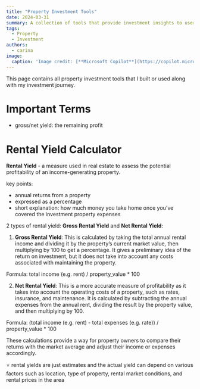 ```yaml
---
title: "Property Investment Tools"
date: 2024-03-31
summary: A collection of tools that provide investment insights to users
tags: 
  - Property
  - Investment
authors:
  - carina
image:
  caption: 'Image credit: [**Microsoft Copilot**](https://copilot.microsoft.com/)'
---
```


This page contains all property investment tools that I built or used along with my investment journey.

# Important Terms
- gross/net yield: the remaining profit 

# Rental Yield Calculator
**Rental Yield** - a measure used in real estate to assess the potential profitability of an income-generating property.

key points:
- annual returns from a property
- expressed as a percentage
- short explanation: how much money you take home once you’ve covered the investment property expenses

2 types of rental yield: **Gross Rental Yield** and **Net Rental Yield**:

1. **Gross Rental Yield**: This is calculated by taking the total annual rental income and dividing it by the property’s current market value, then multiplying by 100 to get a percentage. It gives a preliminary idea of the return on investment, but it does not take into account any costs associated with maintaining the property.

Formula: total income (e.g. rent) / property_value * 100

2. **Net Rental Yield**: This is a more accurate measure of profitability as it takes into account the operating costs of a property, such as rates, insurance, and maintenance. It is calculated by subtracting the annual expenses from the annual rent, dividing the result by the property value, and then multiplying by 100.

Formula: (total income (e.g. rent) - total expenses (e.g. rate)) / property_value * 100


These calculations provide a way for property owners to compare their returns with the market average and adjust their income or expenses accordingly.

⭐ rental yields are just estimates and the actual yield can depend on various factors such as location, type of property, rental market conditions, and rental prices in the area
